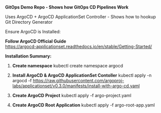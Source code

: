 ******GitOps Demo Repo - Shows how GitOps CD Pipelines Work******

Uses ArgoCD + ArgoCD ApplicationSet Controller - Shows how to hookup Git Directory Generator



Ensure ArgoCD is Installed:

**Follow ArgoCD Official Guide**  
https://argocd-applicationset.readthedocs.io/en/stable/Getting-Started/



****Installation Summary:****

1. **Create namespace**
   kubectl create namespace argocd
  
2. **Install ArgoCD & ArgoCD ApplicationSet Contoller**
   kubectl apply -n argocd -f https://raw.githubusercontent.com/argoproj-labs/applicationset/v0.3.0/manifests/install-with-argo-cd.yaml  

3. **Create ArgoCD Project** 
   kubectl apply -f argo-project.yaml

4. **Create ArgoCD Root Application** 
   kubectl apply -f argo-root-app.yaml
